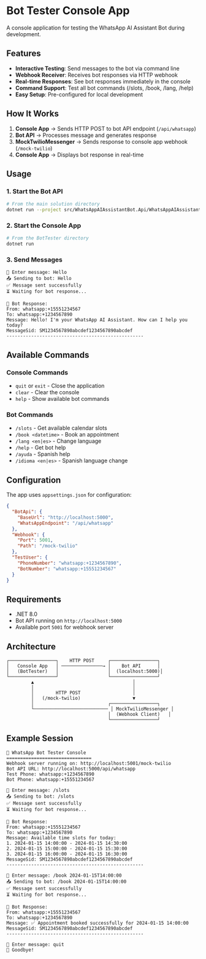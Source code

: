 # Bot Tester Console App

A console application for testing the WhatsApp AI Assistant Bot during development.

## Features

- **Interactive Testing**: Send messages to the bot via command line
- **Webhook Receiver**: Receives bot responses via HTTP webhook
- **Real-time Responses**: See bot responses immediately in the console
- **Command Support**: Test all bot commands (/slots, /book, /lang, /help)
- **Easy Setup**: Pre-configured for local development

## How It Works

1. **Console App** → Sends HTTP POST to bot API endpoint (`/api/whatsapp`)
2. **Bot API** → Processes message and generates response
3. **MockTwilioMessenger** → Sends response to console app webhook (`/mock-twilio`)
4. **Console App** → Displays bot response in real-time

## Usage

### 1. Start the Bot API
```bash
# From the main solution directory
dotnet run --project src/WhatsAppAIAssistantBot.Api/WhatsAppAIAssistantBot.Api.csproj
```

### 2. Start the Console App
```bash
# From the BotTester directory
dotnet run
```

### 3. Send Messages
```
💬 Enter message: Hello
📤 Sending to bot: Hello
✅ Message sent successfully
⏳ Waiting for bot response...

🤖 Bot Response:
From: whatsapp:+15551234567
To: whatsapp:+1234567890
Message: Hello! I'm your WhatsApp AI Assistant. How can I help you today?
MessageSid: SM1234567890abcdef1234567890abcdef
--------------------------------------------------
```

## Available Commands

### Console Commands
- `quit` or `exit` - Close the application
- `clear` - Clear the console
- `help` - Show available bot commands

### Bot Commands
- `/slots` - Get available calendar slots
- `/book <datetime>` - Book an appointment
- `/lang <en|es>` - Change language
- `/help` - Get bot help
- `/ayuda` - Spanish help
- `/idioma <en|es>` - Spanish language change

## Configuration

The app uses `appsettings.json` for configuration:

```json
{
  "BotApi": {
    "BaseUrl": "http://localhost:5000",
    "WhatsAppEndpoint": "/api/whatsapp"
  },
  "Webhook": {
    "Port": 5001,
    "Path": "/mock-twilio"
  },
  "TestUser": {
    "PhoneNumber": "whatsapp:+1234567890",
    "BotNumber": "whatsapp:+15551234567"
  }
}
```

## Requirements

- .NET 8.0
- Bot API running on `http://localhost:5000`
- Available port `5001` for webhook server

## Architecture

```
┌─────────────────┐    HTTP POST     ┌─────────────────┐
│   Console App   │ ───────────────→ │    Bot API      │
│   (BotTester)   │                  │  (localhost:5000)│
└─────────────────┘                  └─────────────────┘
         ▲                                    │
         │                                    │
         │        HTTP POST                   │
         │   (/mock-twilio)                   ▼
         │                           ┌─────────────────┐
         └─────────────────────────── │ MockTwilioMessenger │
                                     │  (Webhook Client)   │
                                     └─────────────────┘
```

## Example Session

```
🚀 WhatsApp Bot Tester Console
===============================
Webhook server running on: http://localhost:5001/mock-twilio
Bot API URL: http://localhost:5000/api/whatsapp
Test Phone: whatsapp:+1234567890
Bot Phone: whatsapp:+15551234567

💬 Enter message: /slots
📤 Sending to bot: /slots
✅ Message sent successfully
⏳ Waiting for bot response...

🤖 Bot Response:
From: whatsapp:+15551234567
To: whatsapp:+1234567890
Message: Available time slots for today:
1. 2024-01-15 14:00:00 - 2024-01-15 14:30:00
2. 2024-01-15 15:00:00 - 2024-01-15 15:30:00
3. 2024-01-15 16:00:00 - 2024-01-15 16:30:00
MessageSid: SM1234567890abcdef1234567890abcdef
--------------------------------------------------

💬 Enter message: /book 2024-01-15T14:00:00
📤 Sending to bot: /book 2024-01-15T14:00:00
✅ Message sent successfully
⏳ Waiting for bot response...

🤖 Bot Response:
From: whatsapp:+15551234567
To: whatsapp:+1234567890
Message: ✅ Appointment booked successfully for 2024-01-15 14:00:00
MessageSid: SM1234567890abcdef1234567890abcdef
--------------------------------------------------

💬 Enter message: quit
👋 Goodbye!
```